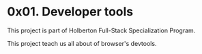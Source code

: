 # 0x01. Developer tools

This project is part of Holberton Full-Stack Specialization Program.

This project teach us all about of browser's devtools.
